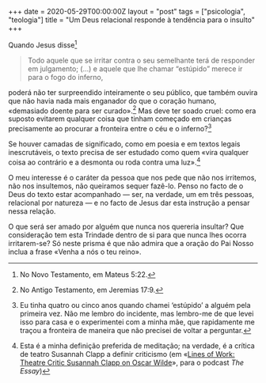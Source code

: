+++
date = 2020-05-29T00:00:00Z
layout = "post"
tags = ["psicologia", "teologia"]
title = "Um Deus relacional responde à tendência para o insulto"
+++

Quando Jesus disse[^1]

>Todo aquele que se irritar contra o seu semelhante terá de responder em julgamento; (…) e aquele que lhe chamar “estúpido” merece ir para o fogo do inferno,

poderá não ter surpreendido inteiramente o seu público, que também ouvira que não havia nada mais enganador do que o coração humano, «demasiado doente para ser curado».[^2] Mas deve ter soado cruel: como era suposto evitarem qualquer coisa que tinham começado em crianças precisamente ao procurar a fronteira entre o céu e o inferno?[^3]

Se houver camadas de significado, como em poesia e em textos legais inescrutáveis, o texto precisa de ser estudado como quem «vira qualquer coisa ao contrário e a desmonta ou roda contra uma luz».[^4]

O meu interesse é o caráter da pessoa que nos pede que não nos irritemos, não nos insultemos, não queiramos sequer fazê-lo. Penso no facto de o Deus do texto estar acompanhado — ser, na verdade, um em três pessoas, relacional por natureza — e no facto de Jesus dar esta instrução a pensar nessa relação.

O que será ser amado por alguém que nunca nos quereria insultar? Que consideração tem esta Trindade dentro de si para que nunca lhes ocorra irritarem-se? Só neste prisma é que não admira que a oração do Pai Nosso inclua a frase «Venha a nós o teu reino».

[^1]: No Novo Testamento, em Mateus 5:22.

[^2]: No Antigo Testamento, em Jeremias 17:9.

[^3]: Eu tinha quatro ou cinco anos quando chamei ‘estúpido’ a alguém pela primeira vez. Não me lembro do incidente, mas lembro-me de que levei isso para casa e o experimentei com a minha mãe, que rapidamente me traçou a fronteira de maneira que não precisei de voltar a perguntar.

[^4]: Esta é a minha definição preferida de meditação; na verdade, é a crítica de teatro Susannah Clapp a definir criticismo (em «[Lines of Work: Theatre Critic Susannah Clapp on Oscar Wilde](https://www.bbc.co.uk/programmes/b07cgmpt)», para o podcast _The Essay_)
